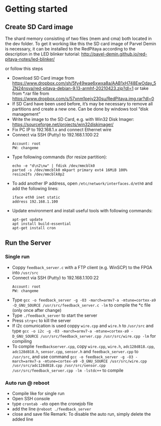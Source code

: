 # Getting started
## Create SD Card image
The shard memory consisting of two files (mem and cma) both located in the dev folder.
To get it working like this the SD card image of Parvel Demin is necessary, it can be installed to the RedPitaya according to the description in the LED blinker tutorial:
http://pavel-demin.github.io/red-pitaya-notes/led-blinker/

or follow this steps

-	Download SD Card image from https://www.dropbox.com/sh/5fy49wae6xwxa8a/AAB1xH748EwOday_5ZN24nsva/red-pitaya-debian-9.13-armhf-20210423.zip?dl=1 or take from *.rar file from https://www.dropbox.com/s/57xnm1pejv230su/RedPitaya.img.rar?dl=0
-	If SD Card have been used before, it’s may be necessary to remove all partitions and create a new one. Can be done by windows tool “disk management”
-	Write the image to the SD Card, e.g. with Win32 Disk Imager: https://sourceforge.net/projects/win32diskimager/
- Fix PC IP to 192.168.1.x and connect Ethernet wire
- Connect via SSH (Putty) to 192.168.1.100:22
  ````
  Account: root
  PW: changeme
  ````
- Type following commands (for resize partition):
  ````
  echo -e "d\n2\nw" | fdisk /dev/mmcblk0
  parted -s /dev/mmcblk0 mkpart primary ext4 16MiB 100%
  resize2fs /dev/mmcblk0p2
  ````
- To add another IP address, open ``/etc/network/interfaces.d/eth0`` and add the following lines:
  ````
  iface eth0 inet static
  address 192.168.1.100
  ````
- Update environment and install useful tools with following commands:
  ````
  apt-get update
  apt install build-essential
  apt-get install cron
  ````

## Run the Server
### Single run
- Coppy ``feedback_server.c`` with a FTP client (e.g. WinSCP) to the FPGA into ``/usr/src``
- Connect via SSH (Putty) to 192.168.1.100:22
  ````
  Account: root
  PW: changeme
  ````
- Type ``gcc -o feedback_server -g -O3 -march=armv7-a -mtune=cortex-a9 -D_GNU_SOURCE /usr/src/feedback_server.c -lm`` to compile the *c file (only once after change)
- Type ``./feedback_server`` to start the server
- Press ``strg+c`` to kill the server
- If i2c comunication is used coppy ``wire.cpp`` and ``wire.h`` to ``/usr/src`` and type ``gcc -o i2c -g -O3 -march=armv7-a -mtune=cortex-a9 -D_GNU_SOURCE /usr/src/feedback_server.cpp /usr/src/wire.cpp -lm`` for compiling
- To complie `feedbackserver.cpp`, copy `wire.cpp`, `wire.h`, `adc128d818.cpp`, `adc128d818.h`, `sensor.cpp`, `sensor.h` and `feedback_server.cpp` to `/usr/src`, and use command `gcc -o feedback_server -g -O3 -march=armv7-a -mtune=cortex-a9 -D_GNU_SOURCE /usr/src/wire.cpp /usr/src/adc128d818.cpp /usr/src/sensor.cpp /usr/src/feedback_server.cpp -lm -lstdc++` to compile

### Auto run @ reboot
- Compile like for single run
- Open SSH console
- type ``crontab -e``to open the cronejob file
- add the line ``@reboot ./feedback_server``
- close and save file
Remark: To disable the auto run, simply delete the added line
